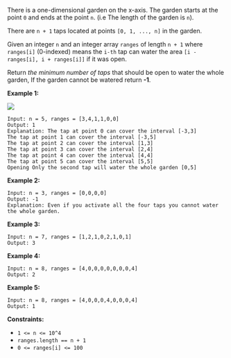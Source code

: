 There is a one-dimensional garden on the x-axis. The garden starts at the
point `0` and ends at the point `n`. (i.e The length of the garden is `n`).

There are `n + 1` taps located at points `[0, 1, ..., n]` in the garden.

Given an integer `n` and an integer array `ranges` of length `n + 1` where
`ranges[i]` (0-indexed) means the `i-th` tap can water the area `[i -
ranges[i], i + ranges[i]]` if it was open.

Return _the minimum number of taps_ that should be open to water the whole
garden, If the garden cannot be watered return **-1**.



**Example 1:**

![](https://assets.leetcode.com/uploads/2020/01/16/1685_example_1.png)

    
    
    Input: n = 5, ranges = [3,4,1,1,0,0]
    Output: 1
    Explanation: The tap at point 0 can cover the interval [-3,3]
    The tap at point 1 can cover the interval [-3,5]
    The tap at point 2 can cover the interval [1,3]
    The tap at point 3 can cover the interval [2,4]
    The tap at point 4 can cover the interval [4,4]
    The tap at point 5 can cover the interval [5,5]
    Opening Only the second tap will water the whole garden [0,5]
    

**Example 2:**

    
    
    Input: n = 3, ranges = [0,0,0,0]
    Output: -1
    Explanation: Even if you activate all the four taps you cannot water the whole garden.
    

**Example 3:**

    
    
    Input: n = 7, ranges = [1,2,1,0,2,1,0,1]
    Output: 3
    

**Example 4:**

    
    
    Input: n = 8, ranges = [4,0,0,0,0,0,0,0,4]
    Output: 2
    

**Example 5:**

    
    
    Input: n = 8, ranges = [4,0,0,0,4,0,0,0,4]
    Output: 1
    



**Constraints:**

  * `1 <= n <= 10^4`
  * `ranges.length == n + 1`
  * `0 <= ranges[i] <= 100`

